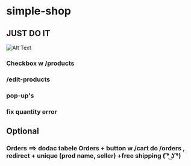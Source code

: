 # simple-shop

## JUST DO IT

![Alt Text](https://media.giphy.com/media/b7f0X8Okk1uyk/giphy.gif)



### Checkbox w /products

### /edit-products

### pop-up's

### fix quantity error

## Optional
### Orders ==> dodac tabele Orders    +    button w   /cart   do /orders , redirect    +   unique (prod name, seller) +free shipping (﻿ ͡° ͜ʖ ͡°)

